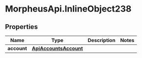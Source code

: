 # MorpheusApi.InlineObject238

## Properties

Name | Type | Description | Notes
------------ | ------------- | ------------- | -------------
**account** | [**ApiAccountsAccount**](ApiAccountsAccount.md) |  | 


